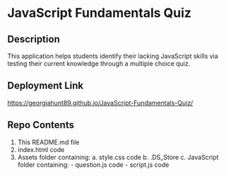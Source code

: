 # JavaScript Fundamentals Quiz

## Description
This application helps students identify their lacking JavaScript skills via testing their current knowledge through a multiple choice quiz.
<br>

## Deployment Link
https://georgiahunt89.github.io/JavaScript-Fundamentals-Quiz/

## Repo Contents
1. This README.md file
2. index.html code
3. Assets folder containing:
    a. style.css code
    b. .DS_Store
    c. JavaScript folder containing:
        - question.js code
        - script.js code

